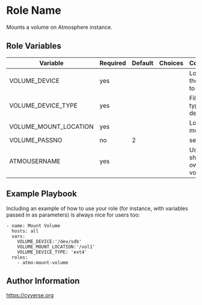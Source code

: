 Role Name
=========

Mounts a volume on Atmosphere instance.

Role Variables
--------------

| Variable                | Required | Default | Choices                   | Comments                                 |
|-------------------------|----------|---------|---------------------------|------------------------------------------|
| VOLUME_DEVICE           | yes      |         |                           | Location of the device to mount          |
| VOLUME_DEVICE_TYPE      | yes      |         |                           | Filesystem type of device                |
| VOLUME_MOUNT_LOCATION   | yes      |         |                           | Location to mount                        |
| VOLUME_PASSNO           | no       |   2     |                           | see fstab 5                              |
| ATMOUSERNAME            | yes      |         |                           | User that should own the volume          |

Example Playbook
----------------

Including an example of how to use your role (for instance, with variables passed in as parameters) is always nice for users too:

```
- name: Mount Volume
  hosts: all
  vars:
    VOLUME_DEVICE:'/dev/sdb'
    VOLUME_MOUNT_LOCATION:'/vol1'
    VOLUME_DEVICE_TYPE: 'ext4'
  roles:
    - atmo-mount-volume
```

Author Information
------------------

https://cyverse.org
